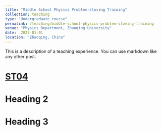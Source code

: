 ```yaml
---
title: "Middle School Physics Problem-sloving Training"
collection: teaching
type: "Undergraduate course"
permalink: /teaching/middle-school-physics-problem-sloving-training
venue: "Physics Department, Zhaoqing University"
date:  2023-01-01 
location: "Zhaoqing, China"
---
```


This is a description of a teaching experience. You can use markdown like any other post.

[ST04](https://shuailiu1990.github.io/files/第04讲万有引力定律及其应用.pdf)
======

Heading 2
======

Heading 3
======
